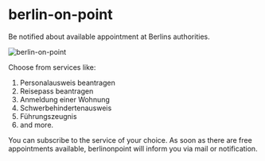 # berlin-on-point
Be notified about available appointment at Berlins authorities.

![berlin-on-point](./berlinonpoint-ogimage.png)

Choose from services like:
1. Personalausweis beantragen
2. Reisepass beantragen
3. Anmeldung einer Wohnung
4. Schwerbehindertenausweis
5. Führungszeugnis
6. and more.

You can subscribe to the service of your choice. As soon as there are free appointments available, berlinonpoint will inform you via mail or notification.